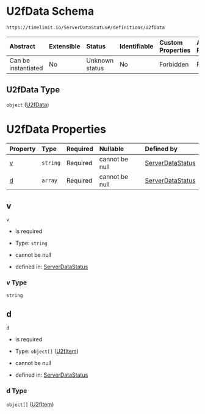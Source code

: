 # U2fData Schema

```txt
https://timelimit.io/ServerDataStatus#/definitions/U2fData
```



| Abstract            | Extensible | Status         | Identifiable | Custom Properties | Additional Properties | Access Restrictions | Defined In                                                                            |
| :------------------ | :--------- | :------------- | :----------- | :---------------- | :-------------------- | :------------------ | :------------------------------------------------------------------------------------ |
| Can be instantiated | No         | Unknown status | No           | Forbidden         | Forbidden             | none                | [ServerDataStatus.schema.json\*](ServerDataStatus.schema.json "open original schema") |

## U2fData Type

`object` ([U2fData](serverdatastatus-definitions-u2fdata.md))

# U2fData Properties

| Property | Type     | Required | Nullable       | Defined by                                                                                                                                         |
| :------- | :------- | :------- | :------------- | :------------------------------------------------------------------------------------------------------------------------------------------------- |
| [v](#v)  | `string` | Required | cannot be null | [ServerDataStatus](serverdatastatus-definitions-u2fdata-properties-v.md "https://timelimit.io/ServerDataStatus#/definitions/U2fData/properties/v") |
| [d](#d)  | `array`  | Required | cannot be null | [ServerDataStatus](serverdatastatus-definitions-u2fdata-properties-d.md "https://timelimit.io/ServerDataStatus#/definitions/U2fData/properties/d") |

## v



`v`

*   is required

*   Type: `string`

*   cannot be null

*   defined in: [ServerDataStatus](serverdatastatus-definitions-u2fdata-properties-v.md "https://timelimit.io/ServerDataStatus#/definitions/U2fData/properties/v")

### v Type

`string`

## d



`d`

*   is required

*   Type: `object[]` ([U2fItem](serverdatastatus-definitions-u2fitem.md))

*   cannot be null

*   defined in: [ServerDataStatus](serverdatastatus-definitions-u2fdata-properties-d.md "https://timelimit.io/ServerDataStatus#/definitions/U2fData/properties/d")

### d Type

`object[]` ([U2fItem](serverdatastatus-definitions-u2fitem.md))
